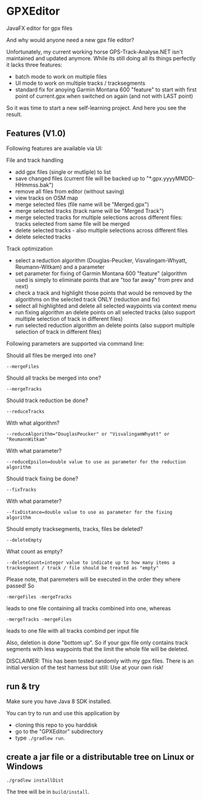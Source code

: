 # GPXEditor
JavaFX editor for gpx files

And why would anyone need a new gpx file editor?

Unfortunately, my current working horse GPS-Track-Analyse.NET isn't maintained and updated anymore. While its still doing all its things perfectly it lacks three features:

* batch mode to work on multiple files
* UI mode to work on multiple tracks / tracksegments
* standard fix for anoying Garmin Montana 600 "feature" to start with first point of current.gpx when switched on again (and not with LAST point)

So it was time to start a new self-learning project. And here you see the result.

## Features (V1.0)

Following features are available via UI:

File and track handling

* add gpx files (single or mutliple) to list
* save changed files (current file will be backed up to "*.gpx.yyyyMMDD-HHmmss.bak")
* remove all files from editor (without saving)
* view tracks on OSM map
* merge selected files (file name will be "Merged.gpx")
* merge selected tracks (track name will be "Merged Track")
* merge selected tracks for multiple selections across different files: tracks selected from same file will be merged
* delete selected tracks - also multiple selections across different files
* delete selected tracks

Track optimization

* select a reduction algorithm (Douglas-Peucker, Visvalingam-Whyatt, Reumann-Witkam) and a parameter
* set parameter for fixing of Garmin Montana 600 "feature" (algorithm used is simply to eliminate points that are "too far away" from prev and next)
* check a track and highlight those points that would be removed by the algorithms on the selected track ONLY (reduction and fix)
* select all highlighted and delete all selected waypoints via context menu
* run fixing algorithm an delete points on all selected tracks (also support multiple selection of track in different files)
* run selected reduction algorithm an delete points (also support multiple selection of track in different files)

Following parameters are supported via command line:

Should all files be merged into one?
```
--mergeFiles
```

Should all tracks be merged into one?
```
--mergeTracks
```

Should track reduction be done?
```
--reduceTracks
```

With what algorithm?
```
--reduceAlgorithm="DouglasPeucker" or "VisvalingamWhyatt" or "ReumannWitkam"
```

With what parameter?
```
--reduceEpsilon=double value to use as parameter for the reduction algorithm
```

Should track fixing be done?
```
--fixTracks
```

With what parameter?
```
--fixDistance=double value to use as parameter for the fixing algorithm
```

Should empty tracksegments, tracks, files be deleted?
```
--deleteEmpty
```

What count as empty?
```
--deleteCount=integer value to indicate up to how many items a tracksegment / track / file should be treated as "empty"
```

Please note, that paremeters will be executed in the order they where passed! So

```
-mergeFiles -mergeTracks
```

leads to one file containing all tracks combined into one, whereas 

```
-mergeTracks -mergeFiles
```

leads to one file with all tracks combind per input file

Also, deletion is done "bottom up". So if your gpx file only contains track segments with less waypoints that the limit the whole file will be deleted.

DISCLAIMER: This has been tested randomly with my gpx files. There is an initial version of the test harness but still: Use at your own risk!

## run & try

Make sure you have Java 8 SDK installed.

You can try to run and use this application by

* cloning this repo to you harddisk
* go to the "GPXEditor" subdirectory
* type `./gradlew run`.

## create a jar file or a distributable tree on Linux or Windows

```
./gradlew installDist
```

The tree will be in `build/install`.
